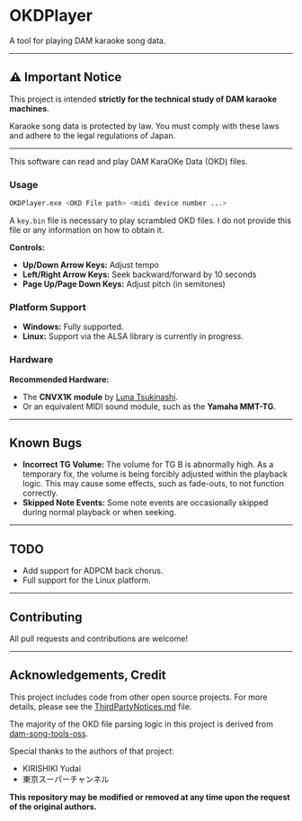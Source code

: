 # OKDPlayer

A tool for playing DAM karaoke song data.

-----

## ⚠️ Important Notice

This project is intended **strictly for the technical study of DAM karaoke machines**.

Karaoke song data is protected by law. You must comply with these laws and adhere to the legal regulations of Japan.

-----

This software can read and play DAM KaraOKe Data (OKD) files.

### Usage

```bash
OKDPlayer.exe <OKD File path> <midi device number ...>
```

A `key.bin` file is necessary to play scrambled OKD files. I do not provide this file or any information on how to obtain it.

**Controls:**

  * **Up/Down Arrow Keys:** Adjust tempo
  * **Left/Right Arrow Keys:** Seek backward/forward by 10 seconds
  * **Page Up/Page Down Keys:** Adjust pitch (in semitones)

### Platform Support

  * **Windows:** Fully supported.
  * **Linux:** Support via the ALSA library is currently in progress.

### Hardware

**Recommended Hardware:**

  * The **CNVX1K module** by [Luna Tsukinashi](https://lunatsukina.si/).
  * Or an equivalent MIDI sound module, such as the **Yamaha MMT-TG**.

-----

## Known Bugs

  * **Incorrect TG Volume:** The volume for TG B is abnormally high. As a temporary fix, the volume is being forcibly adjusted within the playback logic. This may cause some effects, such as fade-outs, to not function correctly.
  * **Skipped Note Events:** Some note events are occasionally skipped during normal playback or when seeking.

-----

## TODO

  * Add support for ADPCM back chorus.
  * Full support for the Linux platform.

-----

## Contributing

All pull requests and contributions are welcome\!

-----
## Acknowledgements, Credit

This project includes code from other open source projects. For more details, please see the [ThirdPartyNotices.md](ThirdPartyNotices.md) file.

The majority of the OKD file parsing logic in this project is derived from [dam-song-tools-oss](https://github.com/DKKaraoke/dam-song-tools-oss).

Special thanks to the authors of that project:

  * KIRISHIKI Yudai
  * 東京スーパーチャンネル

**This repository may be modified or removed at any time upon the request of the original authors.**


